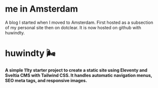 # me in Amsterdam
A blog I started when I moved to Amsterdam. First hosted as a subsection of my personal site then on dotclear. It is now hosted on github with huwindty.

# huwindty 🌬️
**A simple 11ty starter project to create a static site using Eleventy and Sveltia CMS with Tailwind CSS. It handles automatic navigation menus, SEO meta tags, and responsive images.**
